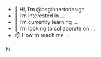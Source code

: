 - 👋 Hi, I’m @beginnertodesign
- 👀 I’m interested in ...
- 🌱 I’m currently learning ...
- 💞️ I’m looking to collaborate on ...
- 📫 How to reach me ...

<!---
beginnertodesign/beginnertodesign is a ✨ special ✨ repository because its `README.md` (this file) appears on your GitHub profile.
You can click the Preview link to take a look at your changes.
--->
<!DOCTYPE html>
<html>
  <head>
  <meta charset="UTF-8">
  </head>
  <body>
    <p>hi</p>
  </body>
</html>
